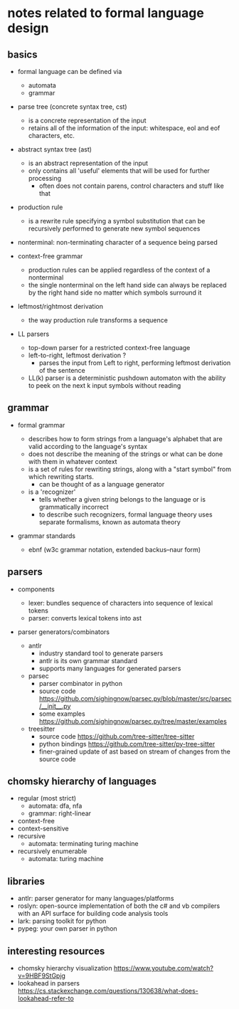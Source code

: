 # notes related to formal language design

## basics

- formal language can be defined via
  - automata
  - grammar

- parse tree (concrete syntax tree, cst)
  - is a concrete representation of the input
  - retains all of the information of the input: whitespace, eol and eof characters, etc.

- abstract syntax tree (ast)
  - is an abstract representation of the input
  - only contains all 'useful' elements that will be used for further processing
    - often does not contain parens, control characters and stuff like that

- production rule
  - is a rewrite rule specifying a symbol substitution that can be recursively performed to generate new symbol sequences

- nonterminal: non-terminating character of a sequence being parsed

- context-free grammar
  - production rules can be applied regardless of the context of a nonterminal
  - the single nonterminal on the left hand side can always be replaced by the right hand side no matter which symbols surround it

- leftmost/rightmost derivation
  - the way production rule transforms a sequence

- LL parsers
  - top-down parser for a restricted context-free language
  - left-to-right, leftmost derivation ?
    - parses the input from Left to right, performing leftmost derivation of the sentence
  - LL(k) parser is a deterministic pushdown automaton with the ability to peek on the next k input symbols without reading


## grammar

- formal grammar
  - describes how to form strings from a language's alphabet that are valid according to the language's syntax
  - does not describe the meaning of the strings or what can be done with them in whatever context
  - is a set of rules for rewriting strings, along with a "start symbol" from which rewriting starts. 
    - can be thought of as a language generator
  - is a 'recognizer'
    - tells whether a given string belongs to the language or is grammatically incorrect
    - to describe such recognizers, formal language theory uses separate formalisms, known as automata theory
  
- grammar standards
    - ebnf (w3c grammar notation, extended backus–naur form)


## parsers

- components
  - lexer: bundles sequence of characters into sequence of lexical tokens
  - parser: converts lexical tokens into ast

- parser generators/combinators
  - antlr
    - industry standard tool to generate parsers
    - antlr is its own grammar standard
    - supports many languages for generated parsers
  - parsec
    - parser combinator in python
    - source code https://github.com/sighingnow/parsec.py/blob/master/src/parsec/__init__.py
    - some examples https://github.com/sighingnow/parsec.py/tree/master/examples
  - treesitter 
    - source code https://github.com/tree-sitter/tree-sitter
    - python bindings https://github.com/tree-sitter/py-tree-sitter
    - finer-grained update of ast based on stream of changes from the source code


## chomsky hierarchy of languages

- regular (most strict)
  - automata: dfa, nfa
  - grammar: right-linear
- context-free
- context-sensitive
- recursive
  - automata: terminating turing machine
- recursively enumerable
  - automata: turing machine


## libraries

- antlr: parser generator for many languages/platforms
- roslyn: open-source implementation of both the c# and vb compilers with an API surface for building code analysis tools
- lark: parsing toolkit for python
- pypeg: your own parser in python


## interesting resources

- chomsky hierarchy visualization https://www.youtube.com/watch?v=9HBF9StGpjg
- lookahead in parsers https://cs.stackexchange.com/questions/130638/what-does-lookahead-refer-to

